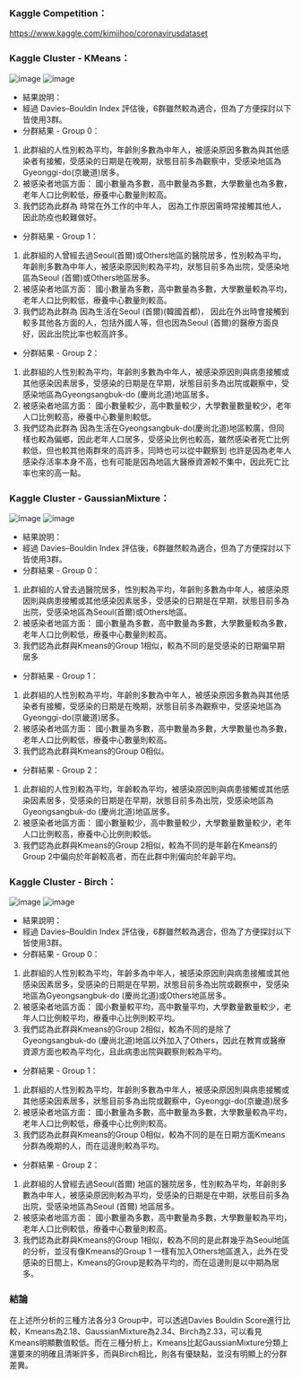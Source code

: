 ### Kaggle Competition：
https://www.kaggle.com/kimjihoo/coronavirusdataset

### Kaggle Cluster - KMeans：
![image](./Images/KMeans_Cluster01.png)
![image](./Images/KMeans_Cluster02.png)

* 結果說明：
*  經過 Davies–Bouldin Index 評估後，6群雖然較為適合，但為了方便探討以下皆使用3群。
*  分群結果 - Group 0：
1. 此群組的人性別較為平均，年齡則多數為中年人，被感染原因多數為與其他感染者有接觸，受感染的日期是在晚期，狀態目前多為觀察中，受感染地區為Gyeonggi-do(京畿道)居多。
2. 被感染者地區方面：
國小數量為多數，高中數量為多數，大學數量也為多數，老年人口比例較低，療養中心數量則較高。
3. 我們認為此群為 時常在外工作的中年人，
因為工作原因需時常接觸其他人，因此防疫也較難做好。
*  分群結果 - Group 1：
1. 此群組的人曾經去過Seoul(首爾)或Others地區的醫院居多，性別較為平均，年齡則多數為中年人，被感染原因則較為平均，狀態目前多為出院，受感染地區為Seoul (首爾)或Others地區居多。
2. 被感染者地區方面：
國小數量為多數，高中數量為多數，大學數量較為平均，老年人口比例較低，療養中心數量則較高。
3. 我們認為此群為 因為生活在Seoul (首爾)(韓國首都)，
因此在外出時會接觸到較多其他各方面的人，包括外國人等，但也因為Seoul (首爾)的醫療方面良好，因此出院比率也較高許多。
*  分群結果 - Group 2：
1. 此群組的人性別較為平均，年齡則多數為中年人，被感染原因則與病患接觸或其他感染因素居多，受感染的日期是在早期，狀態目前多為出院或觀察中，受感染地區為Gyeongsangbuk-do (慶尚北道)地區居多。
2. 被感染者地區方面：
國小數量較少，高中數量較少，大學數量數量較少，老年人口比例較高，療養中心數量則較低。
3. 我們認為此群為 因為生活在Gyeongsangbuk-do(慶尚北道)地區較廣，但同樣也較為偏鄉，因此老年人口居多，受感染比例也較高，雖然感染者死亡比例較低，但也較其他兩群來的高許多，同時也可以從中觀察到 也許是因為老年人感染存活率本身不高，也有可能是因為地區大醫療資源較不集中，因此死亡比率也來的高一點。


### Kaggle Cluster - GaussianMixture：
![image](./Images/GaussianMixture_Cluster01.png)
![image](./Images/GaussianMixture_Cluster02.png)

* 結果說明：
*  經過 Davies–Bouldin Index 評估後，6群雖然較為適合，但為了方便探討以下皆使用3群。
*  分群結果 - Group 0：
1. 此群組的人曾去過醫院居多，性別較為平均，年齡則多數為中年人，被感染原因則與病患接觸或其他感染因素居多，受感染的日期是在早期，狀態目前多為出院，受感染地區為Seoul(首爾)或Others地區。
2. 被感染者地區方面：
國小數量為多數，高中數量為多數，大學數量較為多數，老年人口比例較低，療養中心數量則較高。
3. 我們認為此群與Kmeans的Group 1相似，較為不同的是受感染的日期偏早期居多
*  分群結果 - Group 1：
1. 此群組的人性別較為平均，年齡則多數為中年人，被感染原因多數為與其他感染者有接觸，受感染的日期是在晚期，狀態目前多為觀察中，受感染地區為Gyeonggi-do(京畿道)居多。
2. 被感染者地區方面：
國小數量為多數，高中數量為多數，大學數量也為多數，老年人口比例較低，療養中心數量則較高。
3. 我們認為此群與Kmeans的Group 0相似。
*  分群結果 - Group 2：
1. 此群組的人性別較為平均，年齡較為平均，被感染原因則與病患接觸或其他感染因素居多，受感染的日期是在早期，狀態目前多為出院，受感染地區為Gyeongsangbuk-do (慶尚北道)地區居多。
2. 被感染者地區方面：
國小數量較少，高中數量較少，大學數量數量較少，老年人口比例較高，療養中心比例則較低。
3. 我們認為此群與Kmeans的Group 2相似，較為不同的是年齡在Kmeans的Group 2中偏向於年齡較高者，而在此群中則偏向於年齡平均。



### Kaggle Cluster - Birch：
![image](./Images/Birch_Cluster01.png)
![image](./Images/Birch_Cluster02.png)

* 結果說明：
*  經過 Davies–Bouldin Index 評估後，6群雖然較為適合，但為了方便探討以下皆使用3群。
*  分群結果 - Group 0：
1. 此群組的人性別較為平均，年齡多為中年人，被感染原因則與病患接觸或其他感染因素居多，受感染的日期是在早期，狀態目前多為出院或觀察中，受感染地區為Gyeongsangbuk-do (慶尚北道)或Others地區居多。
2. 被感染者地區方面：
國小數量較平均，高中數量平均，大學數量數量較少，老年人口比例較平均，療養中心比例則較平均。
3. 我們認為此群與Kmeans的Group 2相似，較為不同的是除了Gyeongsangbuk-do (慶尚北道)地區以外加入了Others，因此在教育或醫療資源方面也較為平均化，且此病患出院與觀察則較為平均。
*  分群結果 - Group 1：
1. 此群組的人性別較為平均，年齡則多數為中年人，被感染原因則與病患接觸或其他感染因素居多，狀態目前多為出院或觀察中，Gyeonggi-do(京畿道)居多
2. 被感染者地區方面：
國小數量為多數，高中數量為多數，大學數量較為平均，老年人口比例較低，療養中心比例則較高。
3. 我們認為此群與Kmeans的Group 0相似，較為不同的是在日期方面Kmeans分群為晚期的人，而在這邊則較為平均。
*  分群結果 - Group 2：
1. 此群組的人曾經去過Seoul(首爾) 地區的醫院居多，性別較為平均，年齡則多數為中年人，被感染原因則較為平均，受感染的日期是在中期，狀態目前多為出院，受感染地區為Seoul (首爾) 地區居多。
2. 被感染者地區方面：
國小數量為多數，高中數量為多數，大學數量較為平均，老年人口比例較低，療養中心數量則較高。
3. 我們認為此群與Kmeans的Group 1相似，較為不同的是此群幾乎為Seoul地區的分析，並沒有像Kmeans的Group 1 一樣有加入Others地區進入，此外在受感染的日間上，Kmeans的Group是較為平均的，而在這邊則是以中期為居多。

### 結論
在上述所分析的三種方法各分3 Group中，可以透過Davies Bouldin Score進行比較，Kmeans為2.18、GaussianMixture為2.34、Birch為2.33，可以看見Kmeans明顯數值較低。而在三種分析上，Kmeans比起GaussianMixture分類上還要來的明確且清晰許多，而與Birch相比，則各有優缺點，並沒有明顯上的分群差異。